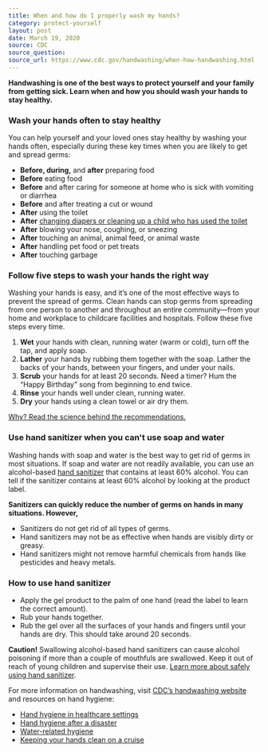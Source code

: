 ```yaml
---
title: When and how do I properly wash my hands?
category: protect-yourself
layout: post
date: March 19, 2020
source: CDC
source_question: 
source_url: https://www.cdc.gov/handwashing/when-how-handwashing.html
---
```


**Handwashing is one of the best ways to protect yourself and your family from getting sick. Learn when and how you should wash your hands to stay healthy.**

### Wash your hands often to stay healthy

You can help yourself and your loved ones stay healthy by washing your hands often, especially during these key times when you are likely to get and spread germs:
* **Before, during,** and **after** preparing food
* **Before** eating food
* **Before** and after caring for someone at home who is sick with vomiting or diarrhea
* **Before** and after treating a cut or wound
* **After** using the toilet
* **After** [changing diapers or cleaning up a child who has used the toilet](https://www.cdc.gov/healthywater/hygiene/diapering/index.html)
* **After** blowing your nose, coughing, or sneezing
* **After** touching an animal, animal feed, or animal waste
* **After** handling pet food or pet treats
* **After** touching garbage

### Follow five steps to wash your hands the right way

Washing your hands is easy, and it’s one of the most effective ways to prevent the spread of germs. Clean hands can stop germs from spreading from one person to another and throughout an entire community—from your home and workplace to childcare facilities and hospitals.
Follow these five steps every time.
1. **Wet** your hands with clean, running water (warm or cold), turn off the tap, and apply soap.
2. **Lather** your hands by rubbing them together with the soap. Lather the backs of your hands, between your fingers, and under your nails.
3. **Scrub** your hands for at least 20 seconds. Need a timer? Hum the “Happy Birthday” song from beginning to end twice.
4. **Rinse** your hands well under clean, running water.
5. **Dry** your hands using a clean towel or air dry them.

[Why? Read the science behind the recommendations.](https://www.cdc.gov/handwashing/show-me-the-science-handwashing.html)

### Use hand sanitizer when you can't use soap and water

Washing hands with soap and water is the best way to get rid of germs in most situations. If soap and water are not readily available, you can use an alcohol-based [hand sanitizer](https://www.cdc.gov/handwashing/show-me-the-science-hand-sanitizer.html) that contains at least 60% alcohol. You can tell if the sanitizer contains at least 60% alcohol by looking at the product label.

**Sanitizers can quickly reduce the number of germs on hands in many situations. However,**
* Sanitizers do not get rid of all types of germs.
* Hand sanitizers may not be as effective when hands are visibly dirty or greasy.
* Hand sanitizers might not remove harmful chemicals from hands like pesticides and heavy metals.

### How to use hand sanitizer

* Apply the gel product to the palm of one hand (read the label to learn the correct amount).
* Rub your hands together.
* Rub the gel over all the surfaces of your hands and fingers until your hands are dry. This should take around 20 seconds.

**Caution!** Swallowing alcohol-based hand sanitizers can cause alcohol poisoning if more than a couple of mouthfuls are swallowed. Keep it out of reach of young children and supervise their use. [Learn more about safely using hand sanitizer](https://www.cdc.gov/handwashing/show-me-the-science-hand-sanitizer.html#swallowing).

For more information on handwashing, visit [CDC’s handwashing website](https://www.cdc.gov/handwashing/index.html) and resources on hand hygiene:
- [Hand hygiene in healthcare settings](https://www.cdc.gov/handhygiene/index.html)
- [Hand hygiene after a disaster](https://www.cdc.gov/disasters/floods/sanitation.html)
- [Water-related hygiene](https://www.cdc.gov/healthywater/hygiene/index.html)
- [Keeping your hands clean on a cruise](https://www.cdc.gov/nceh/vsp/pub/Handwashing/HandwashingTips.htm)